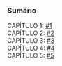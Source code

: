 ### Sumário
CAPÍTULO 1: [#1](https://github.com/w-aninha/laikanohoshi/issues/1#issue-2165067576) <br>
CAPÍTULO 2: [#2](https://github.com/w-aninha/laikanohoshi/issues/2#issue-2165535841) <br>
CAPÍTULO 3: [#3](https://github.com/w-aninha/laikanohoshi/issues/3#issue-2165542980) <br>
CAPÍTULO 4: [#4](https://github.com/w-aninha/laikanohoshi/issues/4#issue-2165552569) <br>
CAPÍTULO 5: [#5](https://github.com/w-aninha/laikanohoshi/issues/5#issue-2165553467) <br>
